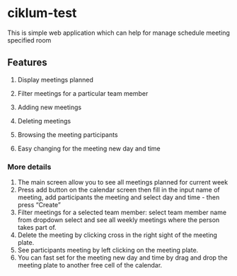 # ciklum-test
This is simple web application which can help for manage schedule meeting specified room
## Features
1. Display meetings planned

2. Filter meetings for a particular team member

3. Adding new meetings

4. Deleting meetings

5. Browsing the meeting participants

6. Easy changing for the meeting new day and time

 ### More details
1. The main screen allow you to see all meetings planned for current week
2. Press add button on the calendar screen then fill in the input name of meeting, add       participants the meeting and select day and time - then press “Create”
3. Filter meetings for a selected team member: select team member name from  dropdown select and see all weekly meetings where the person takes part of.
4. Delete the meeting by clicking cross in the right sight of  the meeting plate.
5. See participants meeting by left clicking on the meeting plate.
6. You can fast set for the meeting new day and time by drag and drop the meeting plate to another free cell of the calendar.
